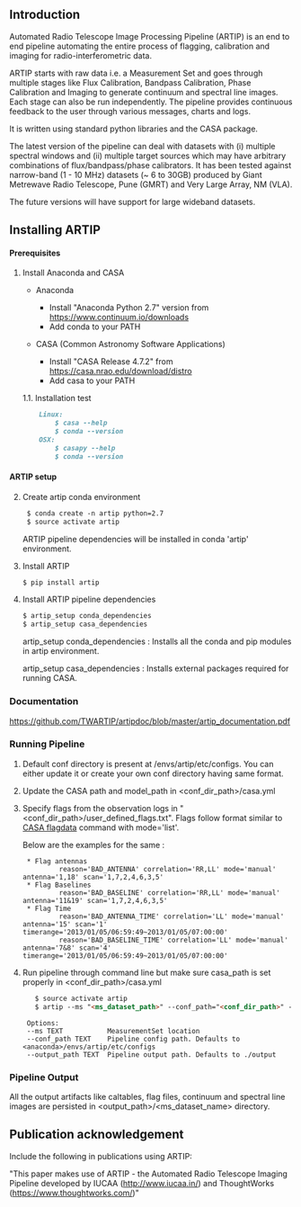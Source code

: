 ## Introduction

Automated Radio Telescope Image Processing Pipeline (ARTIP) is an end to end pipeline automating the entire process of flagging, calibration and imaging for radio-interferometric data.

ARTIP starts with raw data i.e. a Measurement Set and goes through multiple stages like Flux Calibration, Bandpass Calibration, Phase Calibration and Imaging to generate continuum and spectral line images. Each stage can also be run independently. The pipeline provides continuous feedback to the user through various messages, charts and logs.

It is written using standard python libraries and the CASA package.  

The latest version of the pipeline can deal with datasets with (i) multiple spectral windows and (ii) multiple target sources which may have arbitrary combinations of flux/bandpass/phase calibrators.  It has been tested against narrow-band (1 - 10 MHz) datasets (~ 6 to 30GB) produced by Giant Metrewave Radio Telescope, Pune (GMRT) and Very Large Array, NM (VLA). 

The future versions will have support for large wideband datasets.


## Installing ARTIP
#### Prerequisites
1. Install Anaconda and CASA

    * Anaconda
        * Install "Anaconda Python 2.7" version from https://www.continuum.io/downloads
        * Add conda to your PATH

    * CASA (Common Astronomy Software Applications)
        * Install "CASA Release 4.7.2" from https://casa.nrao.edu/download/distro
        * Add casa to your PATH

     1.1. Installation test
    ```markdown
        Linux:
            $ casa --help
            $ conda --version
        OSX:
            $ casapy --help
            $ conda --version
    ```     
#### ARTIP setup
2. Create artip conda environment
   ```markdown
    $ conda create -n artip python=2.7
    $ source activate artip
   ```
    ARTIP pipeline dependencies will be installed in conda 'artip' environment.    
    

3. Install ARTIP

    ```markdown
    $ pip install artip
    ```

4. Install ARTIP pipeline dependencies
    ```markdown
    $ artip_setup conda_dependencies
    $ artip_setup casa_dependencies
    ```  
     artip_setup conda_dependencies : Installs all the conda and pip modules in artip environment.
     
     artip_setup casa_dependencies : Installs external packages required for running CASA.


### Documentation
https://github.com/TWARTIP/artipdoc/blob/master/artip_documentation.pdf

### Running Pipeline
1. Default conf directory is present at <anaconda>/envs/artip/etc/configs. You can either update it or create your own conf directory having same format.
2. Update the CASA path and model_path in <conf_dir_path>/casa.yml
3. Specify flags from the observation logs in "<conf_dir_path>/user_defined_flags.txt".
    Flags follow format similar to [CASA flagdata](https://casa.nrao.edu/docs/taskref/flagdata-task.html) command with mode='list'.
   
   Below are the examples for the same :
      
        * Flag antennas
                reason='BAD_ANTENNA' correlation='RR,LL' mode='manual' antenna='1,18' scan='1,7,2,4,6,3,5'
        * Flag Baselines
                reason='BAD_BASELINE' correlation='RR,LL' mode='manual' antenna='11&19' scan='1,7,2,4,6,3,5'   
        * Flag Time
                reason='BAD_ANTENNA_TIME' correlation='LL' mode='manual' antenna='15' scan='1' timerange='2013/01/05/06:59:49~2013/01/05/07:00:00'
                reason='BAD_BASELINE_TIME' correlation='LL' mode='manual' antenna='7&8' scan='4' timerange='2013/01/05/06:59:49~2013/01/05/07:00:00'
    
4. Run pipeline through command line but make sure casa_path is set properly in <conf_dir_path>/casa.yml    
    ```markdown
       $ source activate artip
       $ artip --ms "<ms_dataset_path>" --conf_path="<conf_dir_path>" --output_path="<output_dir>"
    ```   
        Options:
        --ms TEXT           MeasurementSet location
        --conf_path TEXT    Pipeline config path. Defaults to <anaconda>/envs/artip/etc/configs
        --output_path TEXT  Pipeline output path. Defaults to ./output
  
### Pipeline Output
All the output artifacts like caltables, flag files, continuum and spectral line images are persisted in <output_path>/<ms_dataset_name> directory.

## Publication acknowledgement
Include the following in publications using ARTIP:

"This paper makes use of ARTIP - the Automated Radio Telescope Imaging Pipeline developed by IUCAA (http://www.iucaa.in/) and ThoughtWorks (https://www.thoughtworks.com/)"

